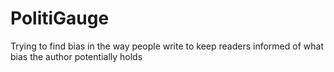 # PolitiGauge
Trying to find bias in the way people write to keep readers informed of what bias the author potentially holds
